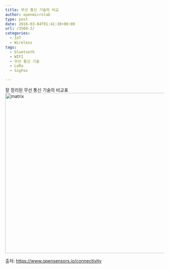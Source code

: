 ```yaml
---
title: 무선 통신 기술의 비교
author: openmicrolab
type: post
date: 2016-03-04T01:41:30+00:00
url: /3560-2/
categories:
  - IoT
  - Wireless
tags:
  - bluetooth
  - WIFI
  - 무선 통신 기술
  - LoRa
  - SigFox

---
```

잘 정리된 무선 통신 기술의 비교표  
[<img loading="lazy" class="aligncenter size-large wp-image-3561" src="/images/2016/03/matrix-1024x510.png" alt="matrix" width="1024" height="510" srcset="/images/2016/03/matrix-1024x510.png 1024w, /images/2016/03/matrix-300x149.png 300w, /images/2016/03/matrix.png 1371w" sizes="(max-width: 1024px) 100vw, 1024px" />][1]

출처: <a href="https://www.opensensors.io/connectivity" target="_blank">https://www.opensensors.io/connectivity</a>

 [1]: /images/2016/03/matrix.png
